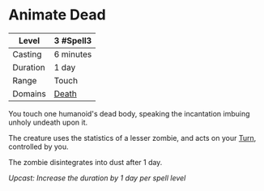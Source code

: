 # Animate Dead

| Level    | 3 #Spell3                                  |
| -------- | ------------------------------------------ |
| Casting  | 6 minutes                                  |
| Duration | 1 day                                      |
| Range    | Touch                                      |
| Domains  | [Death](../../../Spell%20Domains/Death.md) |


You touch one humanoid's dead body, speaking the incantation imbuing unholy undeath upon it.

The creature uses the statistics of a lesser zombie, and acts on your [Turn](../../../../Game%20Procedures/Turn.md), controlled by you. 

The zombie disintegrates into dust after 1 day.


*Upcast: Increase the duration by 1 day per spell level*